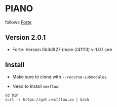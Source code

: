 # PIANO

follows [Forte](https://github.com/mskcc/forte)

## Version 2.0.1

- Forte: Version 0b3d927 (main-241113) v-1.0.1-pre

## Install

- Make sure to clone with `--recurse-submodules`.

- Need to install `nexflow`:
```
cd bin
curl -s https://get.nextflow.io | bash
```

